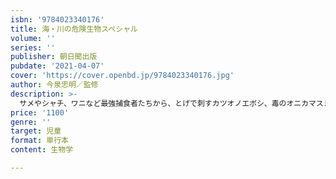 ```yaml
---
isbn: '9784023340176'
title: 海・川の危険生物スペシャル
volume: ''
series: ''
publisher: 朝日聞出版
pubdate: '2021-04-07'
cover: 'https://cover.openbd.jp/9784023340176.jpg'
author: 今泉忠明／監修
description: >-
  サメやシャチ、ワニなど最強捕食者たちから、とげで刺すカツオノエボシ、毒のオニカマスまで68種の海と川に潜む危険生物を徹底解剖。マンガ「もしも危険生物に出会ったら！？」、写真図鑑で詳しく解説する。豆知識＆雑学クイズも。マンガ：海・川の危険生物に出会う冒険へパート１　最強の捕食者たちホホジロザメ／シュモクザメ／イタチザメ／ナイルワニ／イリエワニ／シャチ／カバ／ヒョウアザラシ／ホッキョクグマパート２　歯でかみつく危険生物ヒョウモンダコ／サメハダテナガダコ／マダコ／レッドピラニア／カンディル／アリゲーターガー／ワニガメ／ウツボ／エラブウミヘビ／セグロウミヘビ／ヒロオウミヘビ／ハリセンボン／ゴマモンガラ／オウゴンニジギンポパート３　とげで刺す危険生物カツオノエボシ／キロネックス／ハブクラゲ／イラモ／ウンバチ／イソギンチャク／ラッパウニ／ガンガゼ／オニダルマオコゼ／アカエイ／ゴンズイ／ミノカサゴ／ハチ／アイゴ／ギギ／オニヒトデ／ウミケムシ／ハネウミヒドラ／シロガヤ・クロガヤ／アンビナガイ／ニシキミナシガイパート４　特殊攻撃をする危険生物デンキウナギ／デンキナマズ／シビレエイ／ノコギリガザミ／ヤシガニ／イシガニ／モンハナシャコ／モウドクフキヤガエル／オオアナコンダ／ミズダコ／オキザヨリ／イセエビ／ニザダイ／アカフジツボ／イタヤラ／チスイビル／カモノハシパート５　食中毒を起こす危険生物トラフグ／オニカマス／アオブダイ／ヌノサラシ／スベスベ／マンジュウガニ／ドウクツボ／ムラサキイガイ／ニセクロナマココラム：ホホジロザメのひみつ／シャチのひみつ／水辺の人間ハンター／こわ～い毒「神経毒」／魚のすごい情報収集能力／外国生まれのあぶない生物／クラゲの毒テクニック／貝の毒テクニック／危険生物を利用する生き物／魚はどうやって発電する？／猛毒生物ランキング／フグのどこに毒がある？／刺身につく寄生虫に注意！　など
price: '1100'
genre: ''
target: 児童
format: 単行本
content: 生物学

---
```

